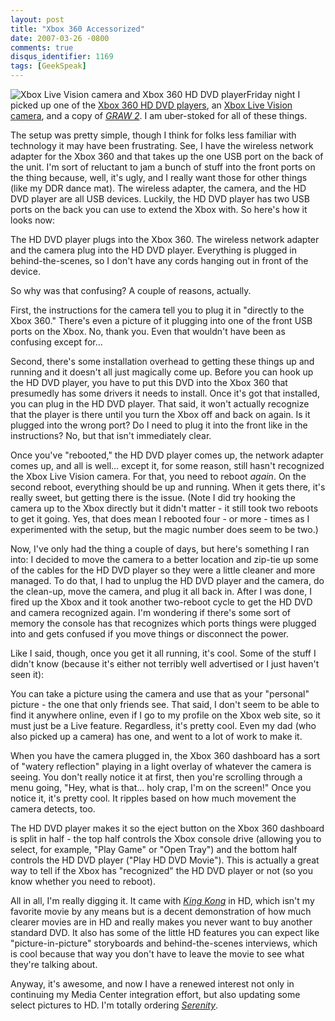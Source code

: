 ```yaml
---
layout: post
title: "Xbox 360 Accessorized"
date: 2007-03-26 -0800
comments: true
disqus_identifier: 1169
tags: [GeekSpeak]
---
```

![Xbox Live Vision camera and Xbox 360 HD DVD
player](https://hyqi8g.dm1.livefilestore.com/y2ptsQUwx8Gs87JRWhp2-YqvIrnRDUUNYdBCe0DWkLtTLDAzPKLcOSlXOUSPh6tNgwQ0KJc2jEWI17KzvLwrFDvERsb_MleRyTD63IwkCSn7_Y/20070326xboxaccessories.png?psid=1)Friday
night I picked up one of the [Xbox 360 HD DVD
players](http://www.amazon.com/exec/obidos/ASIN/B000JHO4L0/mhsvortex),
an [Xbox Live Vision
camera](http://www.amazon.com/exec/obidos/ASIN/B000GCGB3M/mhsvortex),
and a copy of [*GRAW
2*](http://www.amazon.com/exec/obidos/ASIN/B000LXIO6I/mhsvortex). I am
uber-stoked for all of these things.
 
 The setup was pretty simple, though I think for folks less familiar
with technology it may have been frustrating. See, I have the wireless
network adapter for the Xbox 360 and that takes up the one USB port on
the back of the unit. I'm sort of reluctant to jam a bunch of stuff into
the front ports on the thing because, well, it's ugly, and I really want
those for other things (like my DDR dance mat). The wireless adapter,
the camera, and the HD DVD player are all USB devices. Luckily, the HD
DVD player has two USB ports on the back you can use to extend the Xbox
with. So here's how it looks now:
 
 The HD DVD player plugs into the Xbox 360. The wireless network adapter
and the camera plug into the HD DVD player. Everything is plugged in
behind-the-scenes, so I don't have any cords hanging out in front of the
device.
 
 So why was that confusing? A couple of reasons, actually.
 
 First, the instructions for the camera tell you to plug it in "directly
to the Xbox 360." There's even a picture of it plugging into one of the
front USB ports on the Xbox. No, thank you. Even that wouldn't have been
as confusing except for...
 
 Second, there's some installation overhead to getting these things up
and running and it doesn't all just magically come up. Before you can
hook up the HD DVD player, you have to put this DVD into the Xbox 360
that presumedly has some drivers it needs to install. Once it's got that
installed, you can plug in the HD DVD player. That said, it won't
actually recognize that the player is there until you turn the Xbox off
and back on again. Is it plugged into the wrong port? Do I need to plug
it into the front like in the instructions? No, but that isn't
immediately clear.
 
 Once you've "rebooted," the HD DVD player comes up, the network adapter
comes up, and all is well... except it, for some reason, still hasn't
recognized the Xbox Live Vision camera. For that, you need to reboot
*again*. On the second reboot, everything should be up and running. When
it gets there, it's really sweet, but getting there is the issue. (Note
I did try hooking the camera up to the Xbox directly but it didn't
matter - it still took two reboots to get it going. Yes, that does mean
I rebooted four - or more - times as I experimented with the setup, but
the magic number does seem to be two.)
 
 Now, I've only had the thing a couple of days, but here's something I
ran into: I decided to move the camera to a better location and zip-tie
up some of the cables for the HD DVD player so they were a little
cleaner and more managed. To do that, I had to unplug the HD DVD player
and the camera, do the clean-up, move the camera, and plug it all back
in. After I was done, I fired up the Xbox and it took another two-reboot
cycle to get the HD DVD and camera recognized again. I'm wondering if
there's some sort of memory the console has that recognizes which ports
things were plugged into and gets confused if you move things or
disconnect the power.
 
 Like I said, though, once you get it all running, it's cool. Some of
the stuff I didn't know (because it's either not terribly well
advertised or I just haven't seen it):
 
 You can take a picture using the camera and use that as your "personal"
picture - the one that only friends see. That said, I don't seem to be
able to find it anywhere online, even if I go to my profile on the Xbox
web site, so it must just be a Live feature. Regardless, it's pretty
cool. Even my dad (who also picked up a camera) has one, and went to a
lot of work to make it.
 
 When you have the camera plugged in, the Xbox 360 dashboard has a sort
of "watery reflection" playing in a light overlay of whatever the camera
is seeing. You don't really notice it at first, then you're scrolling
through a menu going, "Hey, what is that... holy crap, I'm on the
screen!" Once you notice it, it's pretty cool. It ripples based on how
much movement the camera detects, too.
 
 The HD DVD player makes it so the eject button on the Xbox 360
dashboard is split in half - the top half controls the Xbox console
drive (allowing you to select, for example, "Play Game" or "Open Tray")
and the bottom half controls the HD DVD player ("Play HD DVD Movie").
This is actually a great way to tell if the Xbox has "recognized" the HD
DVD player or not (so you know whether you need to reboot).
 
 All in all, I'm really digging it. It came with [*King
Kong*](http://www.amazon.com/exec/obidos/ASIN/B000ICM5VW/mhsvortex) in
HD, which isn't my favorite movie by any means but is a decent
demonstration of how much clearer movies are in HD and really makes you
never want to buy another standard DVD. It also has some of the little
HD features you can expect like "picture-in-picture" storyboards and
behind-the-scenes interviews, which is cool because that way you don't
have to leave the movie to see what they're talking about.
 
 Anyway, it's awesome, and now I have a renewed interest not only in
continuing my Media Center integration effort, but also updating some
select pictures to HD. I'm totally ordering
[*Serenity*](http://www.amazon.com/exec/obidos/ASIN/B000FA57N0/mhsvortex).
